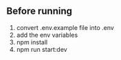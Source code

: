## Before running

1. convert .env.example file into .env
2. add the env variables
3. npm install
4. npm run start:dev
